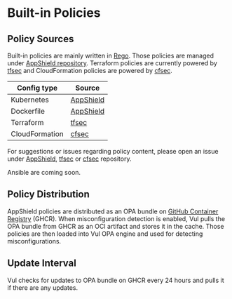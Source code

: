# Built-in Policies

## Policy Sources

Built-in policies are mainly written in [Rego][rego].
Those policies are managed under [AppShield repository][appshield].
Terraform policies are currently powered by [tfsec][tfsec] and CloudFormation policies are powered by [cfsec][cfsec].

| Config type    | Source                        |
| ---------------| ----------------------------- |
| Kubernetes     | [AppShield][kubernetes]       |
| Dockerfile     | [AppShield][docker]           |
| Terraform      | [tfsec][tfsec-checks]         |
| CloudFormation | [cfsec][cfsec-checks]         |

For suggestions or issues regarding policy content, please open an issue under [AppShield][appshield], [tfsec][tfsec] or [cfsec][cfsec] repository.

Ansible are coming soon.

## Policy Distribution
AppShield policies are distributed as an OPA bundle on [GitHub Container Registry][ghcr] (GHCR).
When misconfiguration detection is enabled, Vul pulls the OPA bundle from GHCR as an OCI artifact and stores it in the cache.
Those policies are then loaded into Vul OPA engine and used for detecting misconfigurations.

## Update Interval
Vul checks for updates to OPA bundle on GHCR every 24 hours and pulls it if there are any updates.

[rego]: https://www.openpolicyagent.org/docs/latest/policy-language/
[appshield]: https://github.com/khulnasoft-lab/appshield
[kubernetes]: https://github.com/khulnasoft-lab/appshield/tree/master/kubernetes
[docker]: https://github.com/khulnasoft-lab/appshield/tree/master/docker
[tfsec-checks]: https://tfsec.dev/docs/aws/home/
[tfsec]: https://github.com/khulnasoft-lab/tfsec
[cfsec-checks]: https://cfsec.dev/
[cfsec]: https://github.com/khulnasoft-lab/cfsec
[ghcr]: https://github.com/khulnasoft-lab/appshield/pkgs/container/appshield

[dockerfile-bestpractice]: https://docs.docker.com/develop/develop-images/dockerfile_best-practices/
[pss]: https://kubernetes.io/docs/concepts/security/pod-security-standards/
[azure]: https://docs.microsoft.com/en-us/azure/security/fundamentals/network-best-practices
[kics]: https://github.com/Checkmarx/kics/

